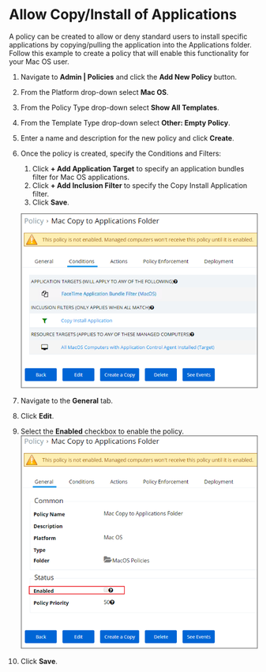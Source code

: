 [title]: # (Mac OS Copy Install Application)
[tags]: # (standard user, policy)
[priority]: # (4100)
# Allow Copy/Install of Applications

A policy can be created to allow or deny standard users to install specific applications by copying/pulling the application into the Applications folder. Follow this example to create a policy that will enable this functionality for your Mac OS user.

1. Navigate to __Admin | Policies__ and click the __Add New Policy__ button.
1. From the Platform drop-down select __Mac OS__.
1. From the Policy Type drop-down select __Show All Templates__.
1. From the Template Type drop-down select __Other: Empty Policy__.
1. Enter a name and description for the new policy and click __Create__.
1. Once the policy is created, specify the Conditions and Filters:
   1. Click __+ Add Application Target__ to specify an application bundles filter for Mac OS applications.
   1. Click __+ Add Inclusion Filter__ to specify the Copy Install Application filter.
   1. Click __Save__.

   ![Example allow copy/drag application to applications folder](images/mac/allow_copy_conditions_20190510.png)
1. Navigate to the __General__ tab.
1. Click __Edit__.
1. Select the __Enabled__ checkbox to enable the policy.
   ![Enable the Copy Install Application policy](images/mac/allow_copy_enable_20190510.png)
1. Click __Save__.